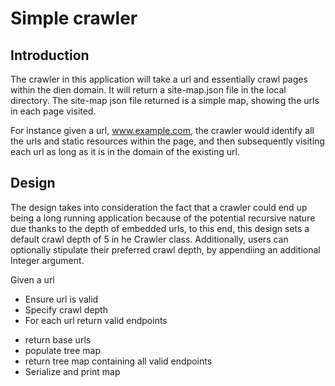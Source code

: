 # Simple crawler

## Introduction
The crawler in this application will take a url and essentially crawl pages within the dien domain.
It will return a site-map.json file in the local directory. The site-map json file returned is a simple map,
showing the urls in each page visited.

For instance given a url, www.example.com, the crawler would identify all the urls and static resources within the page, and then subsequently visiting each url as long as it is in the domain of the existing url.


## Design
The design takes into consideration the fact that a crawler could end up being a long running application because of the potential recursive nature due thanks to the depth of embedded urls, to this end,
this design sets a default crawl depth of 5 in he Crawler class. Additionally, users can optionally stipulate their preferred crawl depth, by appendiing an additional Integer argument. 

Given a url
- Ensure url is valid
- Specify crawl depth
- For each url return valid endpoints
+ return base urls
+ populate tree map
+ return tree map containing all valid endpoints
+ Serialize and print map